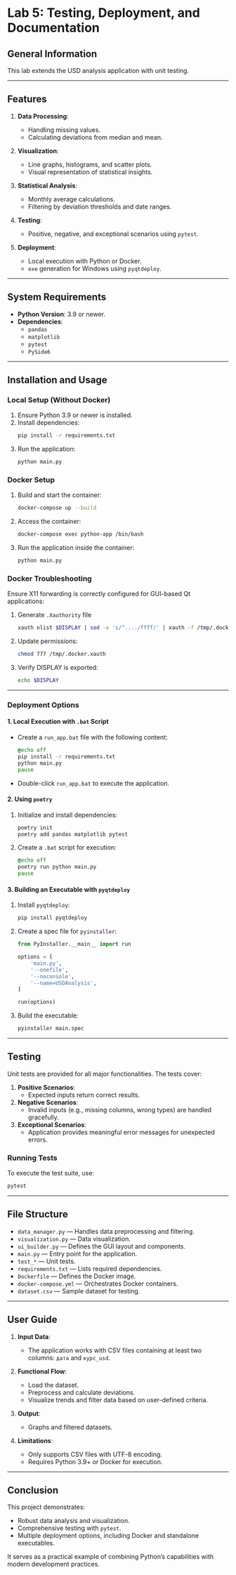# Lab 5: Testing, Deployment, and Documentation

## General Information

This lab extends the USD analysis application with unit testing.

---

## Features

1. **Data Processing**:
   - Handling missing values.
   - Calculating deviations from median and mean.

2. **Visualization**:
   - Line graphs, histograms, and scatter plots.
   - Visual representation of statistical insights.

3. **Statistical Analysis**:
   - Monthly average calculations.
   - Filtering by deviation thresholds and date ranges.

4. **Testing**:
   - Positive, negative, and exceptional scenarios using `pytest`.

5. **Deployment**:
   - Local execution with Python or Docker.
   - `exe` generation for Windows using `pyqtdeploy`.

---

## System Requirements

- **Python Version**: 3.9 or newer.
- **Dependencies**:
  - `pandas`
  - `matplotlib`
  - `pytest`
  - `PySide6`

---

## Installation and Usage

### Local Setup (Without Docker)

1. Ensure Python 3.9 or newer is installed.
2. Install dependencies:
   ```bash
   pip install -r requirements.txt
   ```
3. Run the application:
   ```bash
   python main.py
   ```

### Docker Setup

1. Build and start the container:
   ```bash
   docker-compose up --build
   ```
2. Access the container:
   ```bash
   docker-compose exec python-app /bin/bash
   ```
3. Run the application inside the container:
   ```bash
   python main.py
   ```

### Docker Troubleshooting

Ensure X11 forwarding is correctly configured for GUI-based Qt applications:

1. Generate `.Xauthority` file
   ```bash
   xauth nlist $DISPLAY | sed -e 's/^..../ffff/' | xauth -f /tmp/.docker.xauth nmerge -
   ```
2. Update permissions:
   ```bash
   chmod 777 /tmp/.docker.xauth
   ```
3. Verify DISPLAY is exported:
   ```bash
   echo $DISPLAY
   ```
---

### Deployment Options

#### 1. Local Execution with `.bat` Script
- Create a `run_app.bat` file with the following content:
  ```bat
  @echo off
  pip install -r requirements.txt
  python main.py
  pause
  ```
- Double-click `run_app.bat` to execute the application.

#### 2. Using `poetry`
1. Initialize and install dependencies:
   ```bash
   poetry init
   poetry add pandas matplotlib pytest
   ```
2. Create a `.bat` script for execution:
   ```bat
   @echo off
   poetry run python main.py
   pause
   ```

#### 3. Building an Executable with `pyqtdeploy`
1. Install `pyqtdeploy`:
   ```bash
   pip install pyqtdeploy
   ```
2. Create a spec file for `pyinstaller`:
   ```python
   from PyInstaller.__main__ import run

   options = [
       'main.py',
       '--onefile',
       '--noconsole',
       '--name=USDAnalysis',
   ]

   run(options)
   ```
3. Build the executable:
   ```bash
   pyinstaller main.spec
   ```

---

## Testing

Unit tests are provided for all major functionalities. The tests cover:

1. **Positive Scenarios**:
   - Expected inputs return correct results.
2. **Negative Scenarios**:
   - Invalid inputs (e.g., missing columns, wrong types) are handled gracefully.
3. **Exceptional Scenarios**:
   - Application provides meaningful error messages for unexpected errors.

### Running Tests
To execute the test suite, use:
```bash
pytest
```

---

## File Structure

- `data_manager.py` — Handles data preprocessing and filtering.
- `visualization.py` — Data visualization.
- `ui_builder.py` — Defines the GUI layout and components.
- `main.py` — Entry point for the application.
- `test_*` — Unit tests.
- `requirements.txt` — Lists required dependencies.
- `Dockerfile` — Defines the Docker image.
- `docker-compose.yml` — Orchestrates Docker containers.
- `dataset.csv` — Sample dataset for testing.

---

## User Guide

1. **Input Data**:
   - The application works with CSV files containing at least two columns: `дата` and `курс_usd`.

2. **Functional Flow**:
   - Load the dataset.
   - Preprocess and calculate deviations.
   - Visualize trends and filter data based on user-defined criteria.

3. **Output**:
   - Graphs and filtered datasets.

4. **Limitations**:
   - Only supports CSV files with UTF-8 encoding.
   - Requires Python 3.9+ or Docker for execution.

---

## Conclusion

This project demonstrates:
- Robust data analysis and visualization.
- Comprehensive testing with `pytest`.
- Multiple deployment options, including Docker and standalone executables.

It serves as a practical example of combining Python’s capabilities with modern development practices.